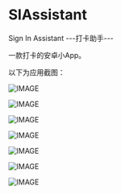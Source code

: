 # SIAssistant

Sign In Assistant
---打卡助手---

一款打卡的安卓小App。

以下为应用截图：


![IMAGE](https://github.com/apknet/SIAssistant/blob/master/screens/Screenshot_20180719-161914.jpg)


![IMAGE](https://github.com/apknet/SIAssistant/blob/master/screens/Screenshot_20180719-161955.jpg)


![IMAGE](https://github.com/apknet/SIAssistant/blob/master/screens/Screenshot_20180719-162031.jpg)


![IMAGE](https://github.com/apknet/SIAssistant/blob/master/screens/Screenshot_20180719-162036.jpg)


![IMAGE](https://github.com/apknet/SIAssistant/blob/master/screens/Screenshot_20180719-162053.jpg)


![IMAGE](https://github.com/apknet/SIAssistant/blob/master/screens/Screenshot_20180719-162110.jpg)


![IMAGE](https://github.com/apknet/SIAssistant/blob/master/screens/Screenshot_20180719-162140.jpg)
